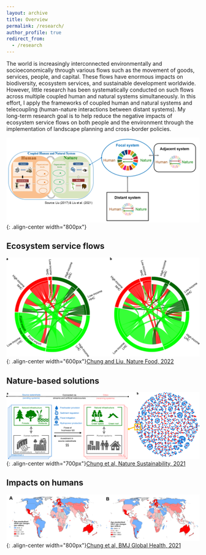 ```yaml
---
layout: archive
title: Overview
permalink: /research/
author_profile: true
redirect_from:
  - /research
---
```



The world is increasingly interconnected environmentally and socioeconomically through various flows such as the movement of goods, services, people, and capital. These flows have enormous impacts on biodiversity, ecosystem services, and sustainable development worldwide. However, little research has been systematically conducted on such flows across multiple coupled human and natural systems simultaneously. In this effort, I apply the frameworks of coupled human and natural systems and telecoupling (human-nature interactions between distant systems). My long-term research goal is to help reduce the negative impacts of ecosystem service flows on both people and the environment through the implementation of landscape planning and cross-border policies.

![CHANSframework](../images/CHANS_Telecoupling_framework.png){: .align-center width="800px"}

## Ecosystem service flows



![FoodFlow](../images/Chung_Liu_2022_NF_flow_map.png){: .align-center width="600px"}[Chung and Liu, Nature Food, 2022](https://www.nature.com/articles/s43016-022-00499-7)


## Nature-based solutions




![NbSnetwork](../images/Chung_et_al_2021_NS_network.png){: .align-center width="700px"}[Chung et al, Nature Sustainability, 2021](https://www.nature.com/articles/s41893-021-00786-4)

## Impacts on humans




![TradeHealth](../images/Chung_et_al_2021_bmjgh_health.png){: .align-center width="800px"}[Chung et al, BMJ Global Health, 2021](https://gh.bmj.com/content/6/11/e006394.abstract)
